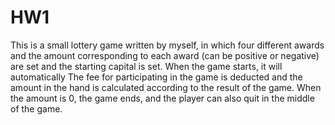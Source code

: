 # HW1
This is a small lottery game written by myself, in which four different awards and the amount corresponding to each award (can be positive or negative) are set and the starting capital is set. When the game starts, it will automatically The fee for participating in the game is deducted and the amount in the hand is calculated according to the result of the game. When the amount is 0, the game ends, and the player can also quit in the middle of the game.
